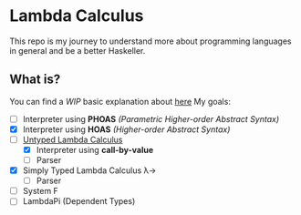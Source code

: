 # Lambda Calculus

This repo is my journey to understand more about programming languages in general and be a better Haskeller.

## What is?

You can find a _WIP_ basic explanation about [here](/untyped/README.md)
My goals:

- [ ] Interpreter using **PHOAS** _(Parametric Higher-order Abstract Syntax)_
- [x] Interpreter using **HOAS** _(Higher-order Abstract Syntax)_
- [ ] [Untyped Lambda Calculus](/untyped)
  - [x] Interpreter using **call-by-value**
  - [ ] Parser
- [x] Simply Typed Lambda Calculus λ→
  - [ ] Parser
- [ ] System F
- [ ] LambdaPi (Dependent Types)
